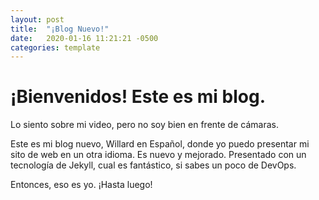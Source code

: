 ```yaml
---
layout: post
title:  "¡Blog Nuevo!"
date:   2020-01-16 11:21:21 -0500
categories: template
---
```

# ¡Bienvenidos! Este es mi blog.

Lo siento sobre mi video, pero no soy bien en frente de cámaras.

Este es mi blog nuevo, Willard en Español, donde yo puedo presentar mi sito de web en un otra idioma. Es nuevo y mejorado. Presentado con un tecnología de Jekyll, cual es fantástico, si sabes un poco de DevOps.

Entonces, eso es yo. ¡Hasta luego!

